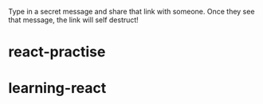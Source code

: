 Type in a secret message and share that link with someone. Once they see that message, the link will self destruct!


# react-practise
# learning-react
